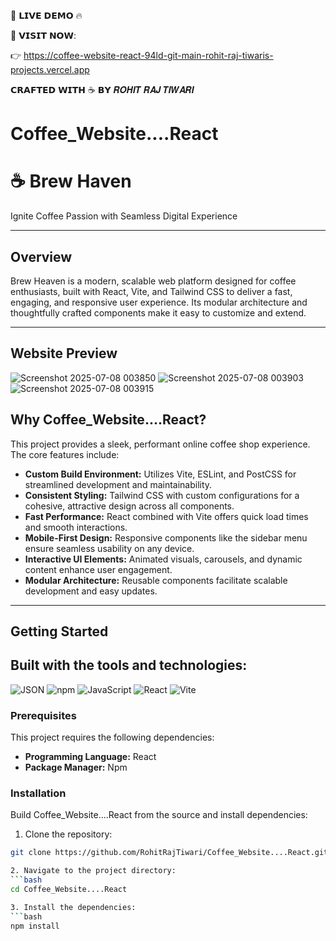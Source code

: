 🚀 𝗟𝗜𝗩𝗘 𝗗𝗘𝗠𝗢 🔥

🔗 𝗩𝗜𝗦𝗜𝗧 𝗡𝗢𝗪:

👉 https://coffee-website-react-94ld-git-main-rohit-raj-tiwaris-projects.vercel.app


𝗖𝗥𝗔𝗙𝗧𝗘𝗗 𝗪𝗜𝗧𝗛 ☕ 𝗕𝗬 𝑹𝑶𝑯𝑰𝑻 𝑹𝑨𝑱 𝑻𝑰𝑾𝑨𝑹𝑰



# Coffee_Website....React
# ☕ Brew Haven
Ignite Coffee Passion with Seamless Digital Experience

---

## Overview

Brew Heaven is a modern, scalable web platform designed for coffee enthusiasts, built with React, Vite, and Tailwind CSS to deliver a fast, engaging, and responsive user experience. Its modular architecture and thoughtfully crafted components make it easy to customize and extend.

---
## Website Preview
![Screenshot 2025-07-08 003850](https://github.com/user-attachments/assets/9b0fa5f7-5cce-4885-980a-e7aa4e68c8e8)
![Screenshot 2025-07-08 003903](https://github.com/user-attachments/assets/5f44df27-950a-4145-a2f2-ad5d47f4254a)
![Screenshot 2025-07-08 003915](https://github.com/user-attachments/assets/79e3408d-6af9-4b81-9045-a0f63d693bf9)




## Why Coffee_Website....React?

This project provides a sleek, performant online coffee shop experience. The core features include:

- **Custom Build Environment:** Utilizes Vite, ESLint, and PostCSS for streamlined development and maintainability.
- **Consistent Styling:** Tailwind CSS with custom configurations for a cohesive, attractive design across all components.
- **Fast Performance:** React combined with Vite offers quick load times and smooth interactions.
- **Mobile-First Design:** Responsive components like the sidebar menu ensure seamless usability on any device.
- **Interactive UI Elements:** Animated visuals, carousels, and dynamic content enhance user engagement.
- **Modular Architecture:** Reusable components facilitate scalable development and easy updates.

---

## Getting Started

## Built with the tools and technologies:

![JSON](https://img.shields.io/badge/JSON-000000?style=for-the-badge&logo=json&logoColor=white)  ![npm](https://img.shields.io/badge/Npm-CC3534?style=for-the-badge&logo=npm&logoColor=white)  ![JavaScript](https://img.shields.io/badge/JavaScript-323330?style=for-the-badge&logo=Javascript&logoColor=F7DF1E) ![React](https://img.shields.io/badge/React-61DAFB?style=for-the-badge&logo=react&logoColor=white) ![Vite](https://img.shields.io/badge/Vite-646CFF?style=for-the-badge&logo=vite&logoColor=white) 


### Prerequisites

This project requires the following dependencies:

- **Programming Language:** React
- **Package Manager:** Npm

### Installation

Build Coffee_Website....React from the source and install dependencies:

1. Clone the repository:

```bash  
git clone https://github.com/RohitRajTiwari/Coffee_Website....React.git 

2. Navigate to the project directory:
```bash
cd Coffee_Website....React

3. Install the dependencies:
```bash
npm install

